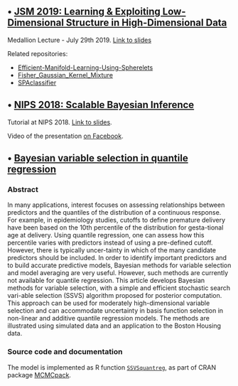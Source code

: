 ## • [JSM 2019: Learning & Exploiting Low-Dimensional Structure in High-Dimensional Data](https://github.com/david-dunson/Misc/blob/master/JSM19-Dunson_vs2.pdf)
Medallion Lecture - July 29th 2019. [Link to slides](https://github.com/david-dunson/Misc/blob/master/JSM19-Dunson_vs2.pdf)

Related repositories:
 - [Efficient-Manifold-Learning-Using-Spherelets](https://github.com/mmukhopadhyay/-Efficient-Manifold-Learning-Using-Spherelets)
 - [Fisher_Gaussian_Kernel_Mixture](https://github.com/david-dunson/Fisher_Gaussian_Kernel_Mixture)
 - [SPAclassifier](https://github.com/david-dunson/SPAclassifier)


## • [NIPS 2018: Scalable Bayesian Inference](https://github.com/david-dunson/Misc/blob/master/ScalableBayes_dunsonNIPS2018.pdf)
Tutorial at NIPS 2018. [Link to slides](https://github.com/david-dunson/Misc/blob/master/ScalableBayes_dunsonNIPS2018.pdf).

Video of the presentation [on Facebook](https://www.facebook.com/nipsfoundation/videos/289885991643586/).

## • [Bayesian variable selection in quantile regression](https://www.researchgate.net/publication/236734631_Bayesian_variable_selection_in_quantile_regression)

### Abstract
In many applications, interest focuses on assessing relationships between predictors and the quantiles of the distribution of a continuous response. For example, in epidemiology studies, cutoffs to define premature delivery have been based on the 10th percentile of the distribution for gesta-tional age at delivery. Using quantile regression, one can assess how this percentile varies with predictors instead of using a pre-defined cutoff. However, there is typically uncer-tainty in which of the many candidate predictors should be included. In order to identify important predictors and to build accurate predictive models, Bayesian methods for variable selection and model averaging are very useful. However, such methods are currently not available for quantile regression. This article develops Bayesian methods for variable selection, with a simple and efficient stochastic search vari-able selection (SSVS) algorithm proposed for posterior computation. This approach can be used for moderately high-dimensional variable selection and can accommodate uncertainty in basis function selection in non-linear and additive quantile regression models. The methods are illustrated using simulated data and an application to the Boston Housing data. 

### Source code and documentation
The model is implemented as R function [`SSVSquantreg`](https://www.rdocumentation.org/packages/MCMCpack/versions/1.4-3/topics/SSVSquantreg), as part of CRAN package [MCMCpack](https://cran.r-project.org/web/packages/MCMCpack/index.html). 
